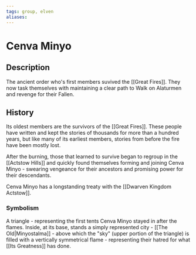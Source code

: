 ```yaml
---
tags: group, elven
aliases:
---
```


# Cenva Minyo
## Description
The ancient order who's first members suvived the [[Great Fires]]. They now task themselves with maintaining a clear path to Walk on Alaturmen and revenge for their Fallen.
## History

Its oldest members are the survivors of the [[Great Fires]]. These people have written and kept the stories of thousands for more than a hundred years, but like many of its earliest members, stories from before the fire have been mostly lost.

After the burning, those that learned to survive began to regroup in the [[Actstow Hills]] and quickly found themselves forming and joining Cenva Minyo - swearing vengeance for their ancestors and promising power for their descendants. 

Cenva Minyo has a longstanding treaty with the [[Dwarven Kingdom Actstow]].

### Symbolism
A triangle - representing the first tents Cenva Minyo stayed in after the flames. Inside, at its base, stands a simply represented city - [[The Old|Minyostalma]] - above which the "sky" (upper portion of the triangle) is filled with a vertically symmetrical flame - representing their hatred for what [[Its Greatness]] has done.